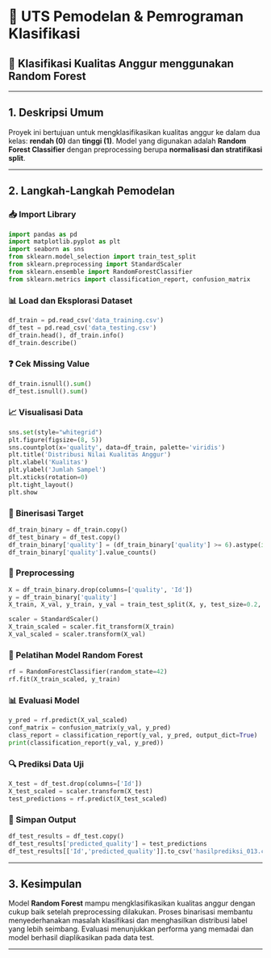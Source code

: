 # 🧪 UTS Pemodelan & Pemrograman Klasifikasi  
## 🧠 Klasifikasi Kualitas Anggur menggunakan Random Forest

---

## 1. Deskripsi Umum

Proyek ini bertujuan untuk mengklasifikasikan kualitas anggur ke dalam dua kelas: **rendah (0)** dan **tinggi (1)**. Model yang digunakan adalah **Random Forest Classifier** dengan preprocessing berupa **normalisasi dan stratifikasi split**.

---

## 2. Langkah-Langkah Pemodelan

### 📥 Import Library
```python
import pandas as pd
import matplotlib.pyplot as plt
import seaborn as sns
from sklearn.model_selection import train_test_split
from sklearn.preprocessing import StandardScaler
from sklearn.ensemble import RandomForestClassifier
from sklearn.metrics import classification_report, confusion_matrix
```

### 📊 Load dan Eksplorasi Dataset
```python
df_train = pd.read_csv('data_training.csv')
df_test = pd.read_csv('data_testing.csv')
df_train.head(), df_train.info()
df_train.describe()
```

### ❓ Cek Missing Value
```python
df_train.isnull().sum()
df_test.isnull().sum()
```

### 📈 Visualisasi Data
```python
sns.set(style="whitegrid")
plt.figure(figsize=(8, 5))
sns.countplot(x='quality', data=df_train, palette='viridis')
plt.title('Distribusi Nilai Kualitas Anggur')
plt.xlabel('Kualitas')
plt.ylabel('Jumlah Sampel')
plt.xticks(rotation=0)
plt.tight_layout()
plt.show
```

### 🔁 Binerisasi Target
```python
df_train_binary = df_train.copy()
df_test_binary = df_test.copy()
df_train_binary['quality'] = (df_train_binary['quality'] >= 6).astype(int)
df_train_binary['quality'].value_counts()
```

### 🧹 Preprocessing
```python
X = df_train_binary.drop(columns=['quality', 'Id'])
y = df_train_binary['quality']
X_train, X_val, y_train, y_val = train_test_split(X, y, test_size=0.2, random_state=42, stratify=y)

scaler = StandardScaler()
X_train_scaled = scaler.fit_transform(X_train)
X_val_scaled = scaler.transform(X_val)
```

### 🌲 Pelatihan Model Random Forest
```python
rf = RandomForestClassifier(random_state=42)
rf.fit(X_train_scaled, y_train)
```

### 📊 Evaluasi Model
```python
y_pred = rf.predict(X_val_scaled)
conf_matrix = confusion_matrix(y_val, y_pred)
class_report = classification_report(y_val, y_pred, output_dict=True)
print(classification_report(y_val, y_pred))
```

### 🔍 Prediksi Data Uji
```python
X_test = df_test.drop(columns=['Id'])
X_test_scaled = scaler.transform(X_test)
test_predictions = rf.predict(X_test_scaled)
```

### 💾 Simpan Output
```python
df_test_results = df_test.copy()
df_test_results['predicted_quality'] = test_predictions
df_test_results[['Id','predicted_quality']].to_csv('hasilprediksi_013.csv', index=False)
```

---

## 3. Kesimpulan

Model **Random Forest** mampu mengklasifikasikan kualitas anggur dengan cukup baik setelah preprocessing dilakukan. Proses binarisasi membantu menyederhanakan masalah klasifikasi dan menghasilkan distribusi label yang lebih seimbang. Evaluasi menunjukkan performa yang memadai dan model berhasil diaplikasikan pada data test.

---
